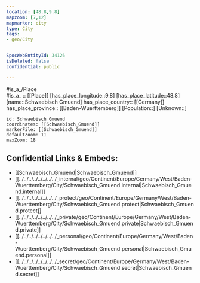 ```yaml
---
location: [48.8,9.8] 
mapzoom: [7,12] 
mapmarker: city 
type: City
tags:
- geo/City


SpocWebEntityId: 34126
isDeleted: false
confidential: public

---
```

#is_a_/Place  
#is_a_ :: [[Place]] 
[has_place_longitude::9.8] 
[has_place_latitude::48.8] 
[name::Schwaebisch Gmuend] 
has_place_country:: [[Germany]]  
has_place_province:: [[Baden-Wuerttemberg]] 
[Population::] 
[Unknown::] 


```leaflet
id: Schwaebisch Gmuend
coordinates: [[Schwaebisch_Gmuend]] 
markerFile: [[Schwaebisch_Gmuend]] 
defaultZoom: 11 
maxZoom: 18
```


## Confidential Links & Embeds: 
- [[Schwaebisch_Gmuend|Schwaebisch_Gmuend]]  
- [[../../../../../../../../_internal/geo/Continent/Europe/Germany/West/Baden-Wuerttemberg/City/Schwaebisch_Gmuend.internal|Schwaebisch_Gmuend.internal]] 
- [[../../../../../../../../_protect/geo/Continent/Europe/Germany/West/Baden-Wuerttemberg/City/Schwaebisch_Gmuend.protect|Schwaebisch_Gmuend.protect]] 
- [[../../../../../../../../_private/geo/Continent/Europe/Germany/West/Baden-Wuerttemberg/City/Schwaebisch_Gmuend.private|Schwaebisch_Gmuend.private]] 
- [[../../../../../../../../_personal/geo/Continent/Europe/Germany/West/Baden-Wuerttemberg/City/Schwaebisch_Gmuend.personal|Schwaebisch_Gmuend.personal]] 
- [[../../../../../../../../_secret/geo/Continent/Europe/Germany/West/Baden-Wuerttemberg/City/Schwaebisch_Gmuend.secret|Schwaebisch_Gmuend.secret]] 
